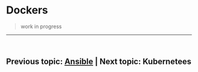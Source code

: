 # Dockers

> work in progress


---
&nbsp;
## Previous topic: [Ansible](https://github.com/rise2innovate/DevOps/blob/main/03-Ansible/README.md)     |     Next topic: Kubernetees